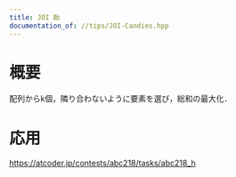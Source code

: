 ```yaml
---
title: JOI 飴
documentation_of: //tips/JOI-Candies.hpp
---
```


# 概要  

配列からk個，隣り合わないように要素を選び，総和の最大化．

# 応用

https://atcoder.jp/contests/abc218/tasks/abc218_h
